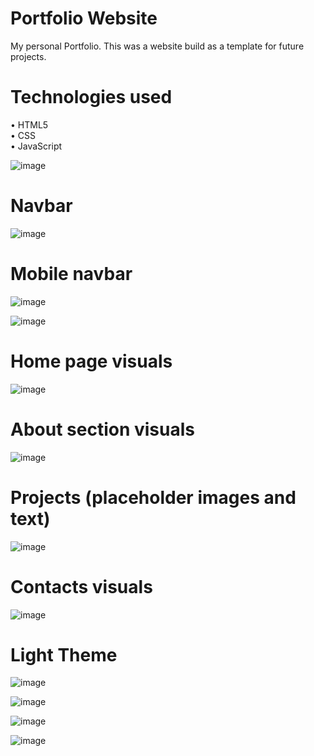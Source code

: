 # Portfolio Website
My personal Portfolio.
This was a website build as a template for future projects.
# Technologies used
• HTML5 <br />
• CSS <br />
• JavaScript

![image](https://user-images.githubusercontent.com/119015858/212699005-78f8205f-5a92-40a9-87a3-6793432b0ba0.png)


# Navbar

![image](https://user-images.githubusercontent.com/119015858/212699135-e1b3b299-b191-49b0-9027-238cb8d56f00.png)

# Mobile navbar

![image](https://user-images.githubusercontent.com/119015858/212698756-b7d18b12-8cf2-4a75-adce-c7ae58e37ab3.png)

![image](https://user-images.githubusercontent.com/119015858/212698820-c5873508-2f8c-4a9f-9a86-ebabf7fbce9d.png)

# Home page visuals

![image](https://user-images.githubusercontent.com/119015858/212698285-fd3c8a03-da20-48bb-9011-2445c159f258.png)

# About section visuals

![image](https://user-images.githubusercontent.com/119015858/212698377-8df804d6-2c1c-4ccb-87f2-7cec1fc68cfe.png)

# Projects (placeholder images and text)

![image](https://user-images.githubusercontent.com/119015858/212698570-49cc6fbe-7cf2-4a1f-8b52-b75436f0d287.png)

# Contacts visuals

![image](https://user-images.githubusercontent.com/119015858/212698673-34a2d395-bdbd-4652-839b-2b80b95452b1.png)

# Light Theme

![image](https://user-images.githubusercontent.com/119015858/212748684-ac9fa0a2-c1e7-4566-89cf-0c17689a6ce5.png)

![image](https://user-images.githubusercontent.com/119015858/212748707-d2a4afea-428b-4f30-8f43-e24102ef921f.png)

![image](https://user-images.githubusercontent.com/119015858/212748737-2ea914aa-0718-4f08-9984-246a06f2dbfc.png)

![image](https://user-images.githubusercontent.com/119015858/212752033-2bac98e8-6095-40b6-af5f-aff1a2e1c969.png)
